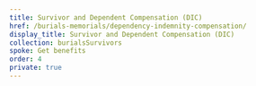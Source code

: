 ```yaml
---
title: Survivor and Dependent Compensation (DIC)
href: /burials-memorials/dependency-indemnity-compensation/
display_title: Survivor and Dependent Compensation (DIC)
collection: burialsSurvivors
spoke: Get benefits
order: 4
private: true
---
```

